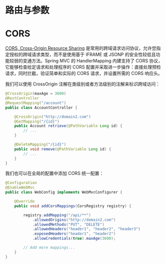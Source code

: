 # 路由与参数

# CORS

[CORS, Cross-Origin Resource Sharing](https://parg.co/reV) 是常用的跨域请求访问协议，允许您指定授权的跨域请求类型，而不是使用基于 IFRAME 或 JSONP 的安全性较低且功能较弱的变通方法。Spring MVC 的 HandlerMapping 内建支持了 CORS 协议，它能够检查给定请求和处理程序的 CORS 配置并采取进一步操作：直接处理预检请求，同时拦截，验证简单和实际的 CORS 请求，并设置所需的 CORS 响应头。

我们可以使用 CrossOrigin 注解在类级别或者方法级别的注解来标识跨域访问：

```java
@CrossOrigin(maxAge = 3600)
@RestController
@RequestMapping("/account")
public class AccountController {

    @CrossOrigin("http://domain2.com")
    @GetMapping("/{id}")
    public Account retrieve(@PathVariable Long id) {
        // ...
    }

    @DeleteMapping("/{id}")
    public void remove(@PathVariable Long id) {
        // ...
    }
}
```

我们也可以在全局的配置中添加 CORS 统一配置：

```java
@Configuration
@EnableWebMvc
public class WebConfig implements WebMvcConfigurer {

    @Override
    public void addCorsMappings(CorsRegistry registry) {

        registry.addMapping("/api/**")
            .allowedOrigins("http://domain2.com")
            .allowedMethods("PUT", "DELETE")
            .allowedHeaders("header1", "header2", "header3")
            .exposedHeaders("header1", "header2")
            .allowCredentials(true).maxAge(3600);

        // Add more mappings...
    }
}
```
